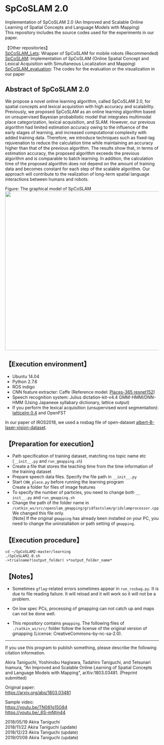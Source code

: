 # SpCoSLAM 2.0

Implementation of SpCoSLAM 2.0 (An Improved and Scalable Online Learning of Spatial Concepts and Language Models with Mapping)  
This repository includes the source codes used for the experiments in our paper.  

【Other repositories】  
 [SpCoSLAM_Lets](https://github.com/EmergentSystemLabStudent/SpCoSLAM_Lets): Wrapper of SpCoSLAM for mobile robots (Recommended)  
 [SpCoSLAM](https://github.com/a-taniguchi/SpCoSLAM): Implementation of SpCoSLAM (Online Spatial Concept and Lexical Acquisition with Simultaneous Localization and Mapping)   
 [SpCoSLAM_evaluation](https://github.com/a-taniguchi/SpCoSLAM_evaluation): The codes for the evaluation or the visualization in our paper  

## Abstract of SpCoSLAM 2.0
We propose a novel online learning algorithm, called SpCoSLAM 2.0, for spatial concepts and lexical acquisition with high accuracy and scalability. Previously, we proposed SpCoSLAM as an online learning algorithm based on unsupervised Bayesian probabilistic model that integrates multimodal place categorization, lexical acquisition, and SLAM. However, our previous algorithm had limited estimation accuracy owing to the influence of the early stages of learning, and increased computational complexity with added training data. Therefore, we introduce techniques such as fixed-lag rejuvenation to reduce the calculation time while maintaining an accuracy higher than that of the previous algorithm. The results show that, in terms of estimation accuracy, the proposed algorithm exceeds the previous algorithm and is comparable to batch learning. In addition, the calculation time of the proposed algorithm does not depend on the amount of training data and becomes constant for each step of the scalable algorithm. Our approach will contribute to the realization of long-term spatial language interactions between humans and robots.  

Figure: The graphical model of SpCoSLAM   
<img src="https://github.com/a-taniguchi/SpCoSLAM/blob/master/img/graphicalmodel02.jpg" width="520px">


## 【Execution environment】  
- Ubuntu 14.04  
- Python 2.7.6  
- ROS indigo  
- CNN feature extracter: Caffe (Reference model: [Places-365 resnet152](http://places.csail.mit.edu/))  
- Speech recognition system: Julius dictation-kit-v4.4 GMM-HMM/DNN-HMM (Using Japanese syllabary dictionary, lattice output)  
- If you perform the lexical acquisition (unsupervised word segmentaiton): [latticelm 0.4](http://www.phontron.com/latticelm/) and OpenFST  

In our paper of IROS2018, we used a rosbag file of open-dataset [albert-B-laser-vision-dataset](https://dspace.mit.edu/handle/1721.1/62291).

## 【Preparation for execution】  
- Path specification of training dataset, matching ros topic name etc (`__init__.py` and `run_gmapping.sh`)
- Create a file that stores the teaching time from the time information of the training dataset
- Prepare speech data files. Specify the file path in `__init__.py`  
- Start `CNN_place.py` before running the learning program  
  Create a folder for files of image features  
- To specify the number of particles, you need to change both `__ init__.py` and `run_gmapping.sh`  
- Change the path of the folder name in `/catkin_ws/src/openslam_gmapping/gridfastslam/gridslamprocessor.cpp`    
  We changed this file only.  
  [Note] If the original `gmapping` has already been installed on your PC, you need to change the uninstallation or path setting of `gmapping`.

## 【Execution procedure】
`cd ~/SpCoSLAM2-master/learning `  
`./SpCoSLAM2.0.sh `  
`->trialname?(output_folder) >*output_folder_name* `  

## 【Notes】
- Sometimes `gflag`-related errors sometimes appear in `run_rosbag.py`. 
  It is due to file reading failure. 
  It will reload and it will work so it will not be a problem.
- On low spec PCs, processing of gmapping can not catch up and maps can not be done well.

- This repository contains `gmapping`.
  The following files of `./catkin_ws/src/` folder follow the license of the original version of gmapping (License: CreativeCommons-by-nc-sa-2.0).

---
If you use this program to publish something, please describe the following citation information.

Akira Taniguchi, Yoshinobu Hagiwara, Tadahiro Taniguchi, and Tetsunari Inamura, "An Improved and Scalable Online Learning of Spatial Concepts and Language Models with Mapping", arXiv:1803.03481. (Preprint submitted)  

Original paper:  
https://arxiv.org/abs/1803.03481  


Sample video:  
https://youtu.be/TN081g15G84  
https://youtu.be/_6S-mNtjn44  

2018/05/19  Akira Taniguchi  
2018/11/22  Akira Taniguchi (update)  
2018/12/23  Akira Taniguchi (update)  
2019/01/08  Akira Taniguchi (update)  

